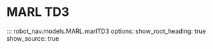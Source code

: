 # MARL TD3

::: robot_nav.models.MARL.marlTD3
    options:
      show_root_heading: true
      show_source: true

